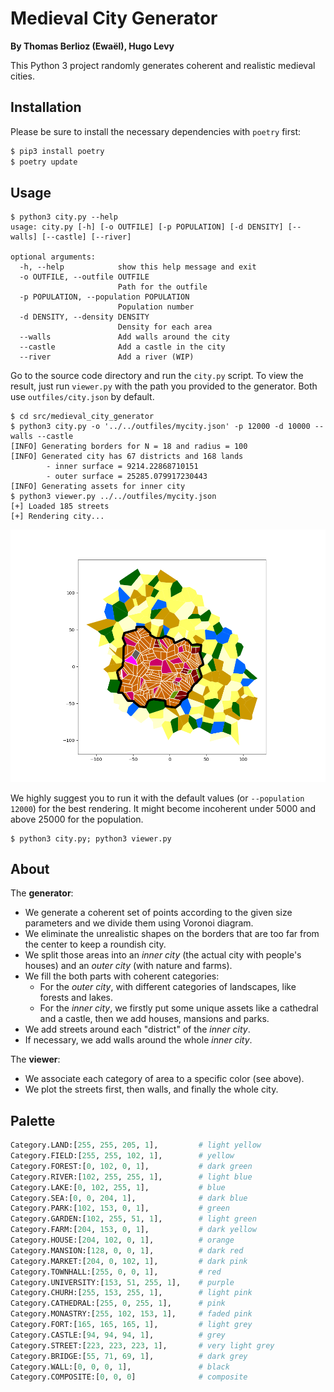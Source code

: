 # Medieval City Generator

**By Thomas Berlioz (Ewaël), Hugo Levy**

This Python 3 project randomly generates coherent and realistic medieval cities.

## Installation

Please be sure to install the necessary dependencies with `poetry` first:

```sh
$ pip3 install poetry
$ poetry update
```

## Usage

```
$ python3 city.py --help
usage: city.py [-h] [-o OUTFILE] [-p POPULATION] [-d DENSITY] [--walls] [--castle] [--river]

optional arguments:
  -h, --help            show this help message and exit
  -o OUTFILE, --outfile OUTFILE
                        Path for the outfile
  -p POPULATION, --population POPULATION
                        Population number
  -d DENSITY, --density DENSITY
                        Density for each area
  --walls               Add walls around the city
  --castle              Add a castle in the city
  --river               Add a river (WIP)
```

Go to the source code directory and run the `city.py` script. To view the result, just run `viewer.py` with the path you provided to the generator. Both use `outfiles/city.json` by default.

```
$ cd src/medieval_city_generator
$ python3 city.py -o '../../outfiles/mycity.json' -p 12000 -d 10000 --walls --castle
[INFO] Generating borders for N = 18 and radius = 100
[INFO] Generated city has 67 districts and 168 lands
        - inner surface = 9214.22868710151
        - outer surface = 25285.079917230443
[INFO] Generating assets for inner city
$ python3 viewer.py ../../outfiles/mycity.json
[+] Loaded 185 streets
[+] Rendering city...
```

![example](imgs/example.png)

We highly suggest you to run it with the default values (or `--population 12000`) for the best rendering. It might become incoherent under 5000 and above 25000 for the population.

```
$ python3 city.py; python3 viewer.py
```

## About

The **generator**:
- We generate a coherent set of points according to the given size parameters and we divide them using Voronoi diagram.
- We eliminate the unrealistic shapes on the borders that are too far from the center to keep a roundish city.
- We split those areas into an *inner city* (the actual city with people's houses) and an *outer city* (with nature and farms).
- We fill the both parts with coherent categories:
    * For the *outer city*, with different categories of landscapes, like forests and lakes.
    * For the *inner city*, we firstly put some unique assets like a cathedral and a castle, then we add houses, mansions and parks.
- We add streets around each "district" of the *inner city*.
- If necessary, we add walls around the whole *inner city*.

The **viewer**:
- We associate each category of area to a specific color (see above).
- We plot the streets first, then walls, and finally the whole city.

## Palette

```python
Category.LAND:[255, 255, 205, 1],         # light yellow
Category.FIELD:[255, 255, 102, 1],        # yellow
Category.FOREST:[0, 102, 0, 1],           # dark green
Category.RIVER:[102, 255, 255, 1],        # light blue
Category.LAKE:[0, 102, 255, 1],           # blue
Category.SEA:[0, 0, 204, 1],              # dark blue
Category.PARK:[102, 153, 0, 1],           # green
Category.GARDEN:[102, 255, 51, 1],        # light green
Category.FARM:[204, 153, 0, 1],           # dark yellow
Category.HOUSE:[204, 102, 0, 1],          # orange
Category.MANSION:[128, 0, 0, 1],          # dark red
Category.MARKET:[204, 0, 102, 1],         # dark pink
Category.TOWNHALL:[255, 0, 0, 1],         # red
Category.UNIVERSITY:[153, 51, 255, 1],    # purple
Category.CHURH:[255, 153, 255, 1],        # light pink
Category.CATHEDRAL:[255, 0, 255, 1],      # pink
Category.MONASTRY:[255, 102, 153, 1],     # faded pink
Category.FORT:[165, 165, 165, 1],         # light grey
Category.CASTLE:[94, 94, 94, 1],          # grey
Category.STREET:[223, 223, 223, 1],       # very light grey
Category.BRIDGE:[55, 71, 69, 1],          # dark grey
Category.WALL:[0, 0, 0, 1],               # black
Category.COMPOSITE:[0, 0, 0]              # composite
```
